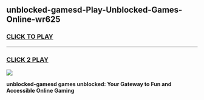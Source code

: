 
## unblocked-gamesd-Play-Unblocked-Games-Online-wr625
<h3>
<a href="https://premium76.site?title=unblocked-gamesd&ref=25A">CLICK TO PLAY</a></h3>
<hr>

<h3>
<a href="https://premium76.site?title=unblocked-gamesd&ref=25A">CLICK 2 PLAY</a>
  
</h3>

<a href="https://premium76.site?title=unblocked-gamesd&ref=25A"><img src="https://clearcache.store/games.png"></a>


**unblocked-gamesd games unblocked: Your Gateway to Fun and Accessible Online Gaming**
